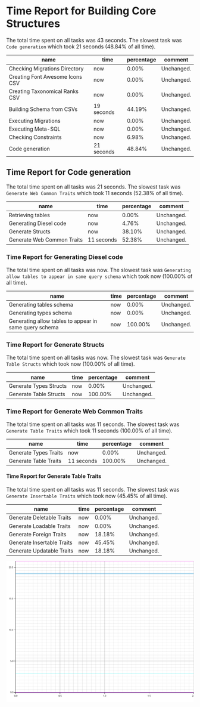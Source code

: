 # Time Report for Building Core Structures

The total time spent on all tasks was 43 seconds.
The slowest task was `Code generation` which took 21 seconds (48.84% of all time).

| name                            | time       | percentage | comment    |
|---------------------------------|------------|------------|------------|
| Checking Migrations Directory   | now        | 0.00%      | Unchanged. |
| Creating Font Awesome Icons CSV | now        | 0.00%      | Unchanged. |
| Creating Taxonomical Ranks CSV  | now        | 0.00%      | Unchanged. |
| Building Schema from CSVs       | 19 seconds | 44.19%     | Unchanged. |
| Executing Migrations            | now        | 0.00%      | Unchanged. |
| Executing Meta-SQL              | now        | 0.00%      | Unchanged. |
| Checking Constraints            | now        | 6.98%      | Unchanged. |
| Code generation                 | 21 seconds | 48.84%     | Unchanged. |

## Time Report for Code generation

The total time spent on all tasks was 21 seconds.
The slowest task was `Generate Web Common Traits` which took 11 seconds (52.38% of all time).

| name                       | time       | percentage | comment    |
|----------------------------|------------|------------|------------|
| Retrieving tables          | now        | 0.00%      | Unchanged. |
| Generating Diesel code     | now        | 4.76%      | Unchanged. |
| Generate Structs           | now        | 38.10%     | Unchanged. |
| Generate Web Common Traits | 11 seconds | 52.38%     | Unchanged. |

### Time Report for Generating Diesel code

The total time spent on all tasks was now.
The slowest task was `Generating allow tables to appear in same query schema` which took now (100.00% of all time).

| name                                                   | time | percentage | comment    |
|--------------------------------------------------------|------|------------|------------|
| Generating tables schema                               | now  | 0.00%      | Unchanged. |
| Generating types schema                                | now  | 0.00%      | Unchanged. |
| Generating allow tables to appear in same query schema | now  | 100.00%    | Unchanged. |

### Time Report for Generate Structs

The total time spent on all tasks was now.
The slowest task was `Generate Table Structs` which took now (100.00% of all time).

| name                   | time | percentage | comment    |
|------------------------|------|------------|------------|
| Generate Types Structs | now  | 0.00%      | Unchanged. |
| Generate Table Structs | now  | 100.00%    | Unchanged. |

### Time Report for Generate Web Common Traits

The total time spent on all tasks was 11 seconds.
The slowest task was `Generate Table Traits` which took 11 seconds (100.00% of all time).

| name                  | time       | percentage | comment    |
|-----------------------|------------|------------|------------|
| Generate Types Traits | now        | 0.00%      | Unchanged. |
| Generate Table Traits | 11 seconds | 100.00%    | Unchanged. |

#### Time Report for Generate Table Traits

The total time spent on all tasks was 11 seconds.
The slowest task was `Generate Insertable Traits` which took now (45.45% of all time).

| name                       | time | percentage | comment    |
|----------------------------|------|------------|------------|
| Generate Deletable Traits  | now  | 0.00%      | Unchanged. |
| Generate Loadable Traits   | now  | 0.00%      | Unchanged. |
| Generate Foreign Traits    | now  | 18.18%     | Unchanged. |
| Generate Insertable Traits | now  | 45.45%     | Unchanged. |
| Generate Updatable Traits  | now  | 18.18%     | Unchanged. |

![Plot](time_requirements_report.png)
